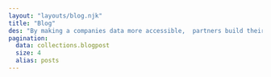```yaml
---
layout: "layouts/blog.njk"
title: "Blog"
des: "By making a companies data more accessible,  partners build their brands, drive business, & stand out from the noise in saturated markets! Follow our blog for the latest case studies and projects."
pagination:
  data: collections.blogpost
  size: 4
  alias: posts
---
```


